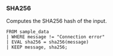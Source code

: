 <!--
This is generated by ESQL's AbstractFunctionTestCase. Do no edit it. See ../README.md for how to regenerate it.
-->

### SHA256
Computes the SHA256 hash of the input.

```
FROM sample_data 
| WHERE message != "Connection error"
| EVAL sha256 = sha256(message)
| KEEP message, sha256;
```
